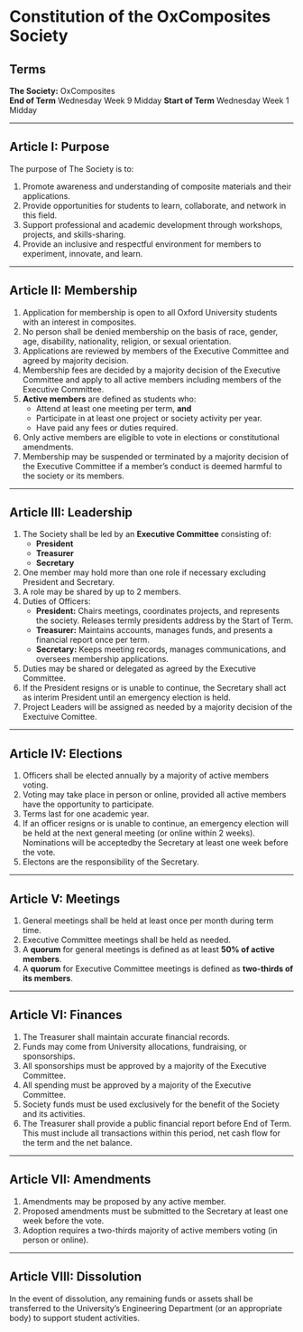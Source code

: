 # Constitution of the OxComposites Society

## Terms
**The Society:** OxComposites  
**End of Term** Wednesday Week 9 Midday
**Start of Term** Wednesday Week 1 Midday

---

## Article I: Purpose
The purpose of The Society is to:  
1. Promote awareness and understanding of composite materials and their applications.  
2. Provide opportunities for students to learn, collaborate, and network in this field.  
3. Support professional and academic development through workshops, projects, and skills-sharing.  
4. Provide an inclusive and respectful environment for members to experiment, innovate, and learn.  

---

## Article II: Membership
1. Application for membership is open to all Oxford University students with an interest in composites.  
2. No person shall be denied membership on the basis of race, gender, age, disability, nationality, religion, or sexual orientation.  
3. Applications are reviewed by members of the Executive Committee and agreed by majority decision.
4. Membership fees are decided by a majority decision of the Executive Committee and apply to all active members including members of the Executive Committee.  
5. **Active members** are defined as students who:  
   - Attend at least one meeting per term, **and**  
   - Participate in at least one project or society activity per year.
   - Have paid any fees or duties required.  
6. Only active members are eligible to vote in elections or constitutional amendments.  
7. Membership may be suspended or terminated by a majority decision of the Executive Committee if a member’s conduct is deemed harmful to the society or its members.  

---

## Article III: Leadership
1. The Society shall be led by an **Executive Committee** consisting of:  
   - **President**  
   - **Treasurer**  
   - **Secretary**
2. One member may hold more than one role if necessary excluding President and Secretary.  
3. A role may be shared by up to 2 members.  
4. Duties of Officers:  
   - **President:** Chairs meetings, coordinates projects, and represents the society. Releases termly presidents address by the Start of Term. 
   - **Treasurer:** Maintains accounts, manages funds, and presents a financial report once per term.  
   - **Secretary:** Keeps meeting records, manages communications, and oversees membership applications.
5. Duties may be shared or delegated as agreed by the Executive Committee.  
6. If the President resigns or is unable to continue, the Secretary shall act as interim President until an emergency election is held.
7. Project Leaders will be assigned as needed by a majority decision of the Exectuive Comittee.  

---

## Article IV: Elections
1. Officers shall be elected annually by a majority of active members voting. 
2. Voting may take place in person or online, provided all active members have the opportunity to participate.  
3. Terms last for one academic year.  
4. If an officer resigns or is unable to continue, an emergency election will be held at the next general meeting (or online within 2 weeks). Nominations will be acceptedby the Secretary at least one week before the vote.  
5. Electons are the responsibility of the Secretary.

---

## Article V: Meetings
1. General meetings shall be held at least once per month during term time.  
2. Executive Committee meetings shall be held as needed.  
3. A **quorum** for general meetings is defined as at least **50% of active members**.  
4. A **quorum** for Executive Committee meetings is defined as **two-thirds of its members**.  

---

## Article VI: Finances
1. The Treasurer shall maintain accurate financial records.  
2. Funds may come from University allocations, fundraising, or sponsorships.  
3. All sponsorships must be approved by a majority of the Executive Committee.  
4. All spending must be approved by a majority of the Executive Committee.  
5. Society funds must be used exclusively for the benefit of the Society and its activities.  
6. The Treasurer shall provide a public financial report before End of Term. This must include all transactions within this period, net cash flow for the term and the net balance.

---

## Article VII: Amendments
1. Amendments may be proposed by any active member.  
2. Proposed amendments must be submitted to the Secretary at least one week before the vote.  
3. Adoption requires a two-thirds majority of active members voting (in person or online).  

---

## Article VIII: Dissolution
In the event of dissolution, any remaining funds or assets shall be transferred to the University’s Engineering Department (or an appropriate body) to support student activities.  
